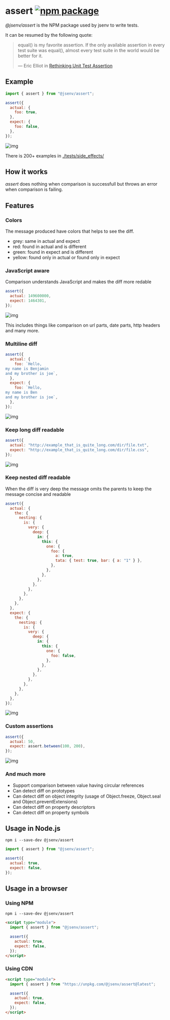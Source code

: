 # assert [![npm package](https://img.shields.io/npm/v/@jsenv/assert.svg?logo=npm&label=package)](https://www.npmjs.com/package/@jsenv/assert)

_@jsenv/assert_ is the NPM package used by jsenv to write tests.

It can be resumed by the following quote:

> equal() is my favorite assertion. If the only available assertion in every test suite was equal(), almost every test suite in the world would be better for it.
>
> — Eric Elliot in [Rethinking Unit Test Assertion](https://medium.com/javascript-scene/rethinking-unit-test-assertions-55f59358253f)

## Example

```js
import { assert } from "@jsenv/assert";

assert({
  actual: {
    foo: true,
  },
  expect: {
    foo: false,
  },
});
```

![img](./tests/_object.test.js/basic/throw.svg)

There is 200+ examples in [./tests/side_effects/](./tests/readme.md)

## How it works

_assert_ does nothing when comparison is successfull but throws an error when comparison is failing.

## Features

### Colors

The message produced have colors that helps to see the diff.

- grey: same in actual and expect
- red: found in actual and is different
- green: found in expect and is different
- yellow: found only in actual or found only in expect

### JavaScript aware

Comparison understands JavaScript and makes the diff more redable

```js
assert({
  actual: 149600000,
  expect: 1464301,
});
```

![img](./tests/_number.test.js/149_600_000_and_1_464_301/throw.svg)

This includes things like comparison on url parts, date parts, http headers and many more.

### Multiline diff

```js
assert({
  actual: {
    foo: `Hello,
my name is Benjamin
and my brother is joe`,
  },
  expect: {
    foo: `Hello,
my name is Ben
and my brother is joe`,
  },
});
```

![img](./tests/_string_multiline.test.js/second_line_contains_extra_chars/throw.svg)

### Keep long diff readable

```js
assert({
  actual: "http://example_that_is_quite_long.com/dir/file.txt",
  expect: "http://example_that_is_quite_long.com/dir/file.css",
});
```

![img](./tests/_max_columns.test.js/long_url_diff_at_end/throw.svg)

### Keep nested diff readable

When the diff is very deep the message omits the parents to keep the message concise and readable

```js
assert({
  actual: {
    the: {
      nesting: {
        is: {
          very: {
            deep: {
              in: {
                this: {
                  one: {
                    foo: {
                      a: true,
                      tata: { test: true, bar: { a: "1" } },
                    },
                  },
                },
              },
            },
          },
        },
      },
    },
  },
  expect: {
    the: {
      nesting: {
        is: {
          very: {
            deep: {
              in: {
                this: {
                  one: {
                    foo: false,
                  },
                },
              },
            },
          },
        },
      },
    },
  },
});
```

![img](./tests/_object.test.js/max_depth/throw.svg)

### Custom assertions

```js
assert({
  actual: 50,
  expect: assert.between(100, 200),
});
```

![img](./tests/_assert_between.test.js/50_is_too_small/throw.svg)

### And much more

- Support comparison between value having circular references
- Can detect diff on prototypes
- Can detect diff on object integrity (usage of Object.freeze, Object.seal and Object.preventExtensions)
- Can detect diff on property descriptors
- Can detect diff on property symbols

## Usage in Node.js

```console
npm i --save-dev @jsenv/assert
```

```js
import { assert } from "@jsenv/assert";

assert({
  actual: true,
  expect: false,
});
```

## Usage in a browser

### Using NPM

```console
npm i --save-dev @jsenv/assert
```

```html
<script type="module">
  import { assert } from "@jsenv/assert";

  assert({
    actual: true,
    expect: false,
  });
</script>
```

### Using CDN

```html
<script type="module">
  import { assert } from "https://unpkg.com/@jsenv/assert@latest";

  assert({
    actual: true,
    expect: false,
  });
</script>
```
